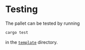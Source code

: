 # Testing

The pallet can be tested by running
```sh
cargo test
```
in the [`template`](./pallets/template/) directory.

